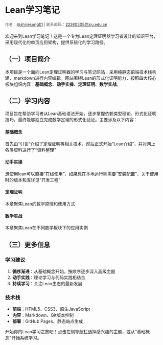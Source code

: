 # Lean学习笔记

<div style="color: #666; font-size: 0.9em; margin-bottom: 1.5em;">
作者：<a href="https://github.com/shijiesong01" target="_blank">@shijiesong01</a> | 联系邮箱：<a href="mailto:22360308@zju.edu.cn">22360308@zju.edu.cn</a>
</div>

欢迎来到Lean学习笔记！这是一个专为Lean定理证明器学习者设计的知识平台，采用现代化的单页应用架构，提供系统化的学习路径。

## （一）项目简介

本项目是一个面向Lean定理证明器的学习与笔记网站，采用纯静态前端技术栈构建，markdown进行内容编辑。网站围绕Lean的形式化证明能力，按照四大核心板块组织内容：**基础概念**、**动手实操**、**定理证明**、**数学实战**。

## （二）学习内容
项目旨在帮助学习者从Lean基础语法开始，逐步掌握依赖类型理论、形式化证明技巧，最终能够独立完成数学定理的形式化验证。主要涉及以下内容：

#### 基础概念
首先由“引言”介绍了定理证明等相关技术，然后正式开始“Lean介绍”，并对网上各类资料进行了“资料整理”

#### 动手实操
想使用lean可以直接“在线使用”，如果想在本地运行则需要“安装配置”，关于使用时的版本和库详见“开发工程”

#### 定理证明
本章聚焦Lean的数学原理和使用方式

#### 数学实战
本章聚焦Lean在不同数学板块下的应用实例

## （三）更多信息

### 学习建议
1. **循序渐进**：从基础概念开始，按顺序逐步深入高级主题
2. **动手实践**：理论学习与代码实践相结合
3. **持续学习**：关注Lean生态的最新发展


### 技术栈
- **前端**：HTML5、CSS3、原生JavaScript
- **内容**：Markdown、Git版本控制
- **部署**：GitHub Pages、静态站点生成

开始你的Lean学习之旅吧！点击左侧导航栏选择感兴趣的主题，或从"基础概念"开始系统学习。